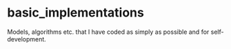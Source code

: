 # basic_implementations
Models, algorithms etc. that I have coded as simply as possible and for self-development.
